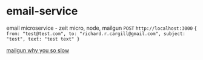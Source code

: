 # email-service

email microservice - zeit micro, node, mailgun
`POST`
`http://localhost:3000`
`{
  from: "test@test.com",
  to: "richard.r.cargill@gmail.com",
  subject: "test",
  text: "test text"
}`


[mailgun why you so slow](https://help.mailgun.com/hc/en-us/articles/203306890-I-just-submitted-a-lot-of-messages-Why-is-delivery-happening-so-slowly-)
